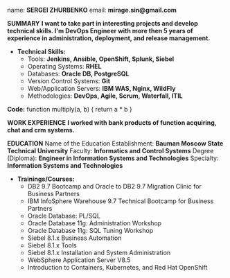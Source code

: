 name: **SERGEI ZHURBENKO**
email: __mirage.sin@gmail.com__

**SUMMARY**
__I want to take part in interesting projects and develop technical skills. I'm DevOps Engineer with more then 5 years of experience in administration, deployment, and release management.__

* **Technical Skills:**
    * Tools: __Jenkins, Ansible, OpenShift, Splunk, Siebel__
    * Operating Systems: __RHEL__
    * Databases: __Oracle DB, PostgreSQL__
    * Version Control Systems: __Git__
    * Web/Application Servers: __IBM WAS, Nginx, WildFly__
    * Methodologies: __DevOps, Agile, Scrum, Waterfall, ITIL__

**Code:**
function multiply(a, b) {
  return a * b
}

**WORK EXPERIENCE**
__I worked with bank products of function acquiring, chat and crm systems.__

**EDUCATION**
Name of the Education Establishment: __Bauman Moscow State Technical University__
Faculty: __Informatics and Control Systems__
Degree (Diploma): __Engineer in Information Systems and Technologies__
Specialty: __Information Systems and Technologies__

* **Trainings/Courses:**
    * DB2 9.7 Bootcamp and Oracle to DB2 9.7 Migration Clinic for Business Partners
    * IBM InfoSphere Warehouse 9.7 Technical Bootcamp for Business Partners
    * Oracle Database: PL/SQL
    * Oracle Database 11g: Administration Workshop
    * Oracle Database 11g: SQL Tuning Workshop
    * Siebel 8.1.x Business Automation
    * Siebel 8.1.x Tools
    * Siebel 8.1.x Installation and System Administration
    * WebSphere Application Server V8.5
    * Introduction to Containers, Kubernetes, and Red Hat OpenShift
